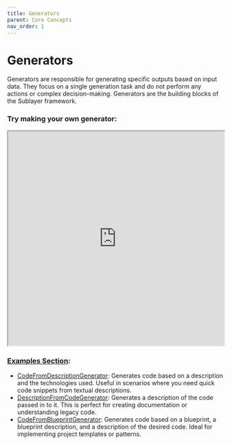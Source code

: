 ```yaml
---
title: Generators
parent: Core Concepts
nav_order: 1
---
```

# Generators

Generators are responsible for generating specific outputs based on input data. They focus on a single generation task and do not perform any actions or complex decision-making. Generators are the building blocks of the Sublayer framework.

### Try making your own generator:

<iframe src="https://blueprints.sublayer.com/interactive-code-generator/sublayer-generators?example=true" width="100%" height="500px"></iframe>

### [Examples Section](https://github.com/sublayerapp/sublayer/tree/main/examples):

* [CodeFromDescriptionGenerator](https://github.com/sublayerapp/sublayer/blob/main/examples/code_from_description_generator.rb): Generates code based on a description and the technologies used. Useful in scenarios where you need quick code snippets from textual descriptions.
* [DescriptionFromCodeGenerator](https://github.com/sublayerapp/sublayer/blob/main/examples/description_from_code_generator.rb): Generates a description of the code passed in to it. This is perfect for creating documentation or understanding legacy code.
* [CodeFromBlueprintGenerator](https://github.com/sublayerapp/sublayer/blob/main/examples/code_from_blueprint_generator.rb): Generates code based on a blueprint, a blueprint description, and a description of the desired code. Ideal for implementing project templates or patterns.
